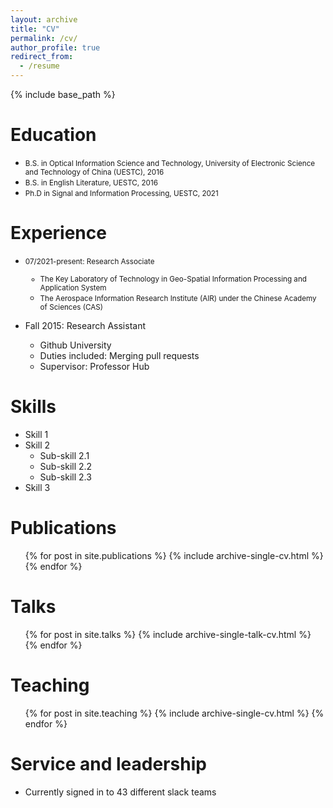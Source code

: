 ```yaml
---
layout: archive
title: "CV"
permalink: /cv/
author_profile: true
redirect_from:
  - /resume
---
```


{% include base_path %}

Education
======
* <small>B.S. in Optical Information Science and Technology, University of Electronic Science and Technology of China (UESTC), 2016 </small>
* <small>B.S. in English Literature, UESTC, 2016 </small>
* <small>Ph.D in Signal and Information Processing, UESTC, 2021 </small>
  


Experience
======
* <small>07/2021-present: Research Associate
  * The Key Laboratory of Technology in Geo-Spatial Information Processing and Application System
  * The Aerospace Information Research Institute (AIR) under the Chinese Academy of Sciences (CAS) </small>

* Fall 2015: Research Assistant
  * Github University
  * Duties included: Merging pull requests
  * Supervisor: Professor Hub
  
Skills
======
* Skill 1
* Skill 2
  * Sub-skill 2.1
  * Sub-skill 2.2
  * Sub-skill 2.3
* Skill 3

Publications
======
  <ul>{% for post in site.publications %}
    {% include archive-single-cv.html %}
  {% endfor %}</ul>
  
Talks
======
  <ul>{% for post in site.talks %}
    {% include archive-single-talk-cv.html %}
  {% endfor %}</ul>
  
Teaching
======
  <ul>{% for post in site.teaching %}
    {% include archive-single-cv.html %}
  {% endfor %}</ul>
  
Service and leadership
======
* Currently signed in to 43 different slack teams
